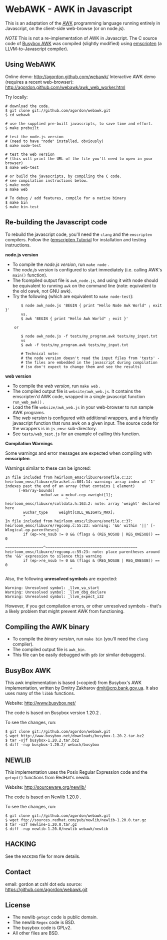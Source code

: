 WebAWK - AWK in Javascript
=================

This is an adaptation of the [AWK](http://en.wikipedia.org/wiki/AWK) programming language
running entirely in Javascript, on the client-side web-browse (or on node.js).

*NOTE*
This is not a re-implementation of AWK in Javascript.
The C source code of [Busybox AWK](http://www.busybox.net/) was compiled (slightly modified) using [emscripten](http://emscripten.org/) (a LLVM-to-Javascript compiler).


Using WebAWK
------------

Online demo: http://agordon.github.com/webawk/
Interactive AWK demo (requires a recent web-browser): http://agordon.github.com/webawk/awk_web_worker.html

Try locally:

    # download the code.
    $ git clone git://github.com/agordon/webawk.git
    $ cd webawk

    # use the supplied pre-built javascripts, to save time and effort.
    $ make prebuilt

    # test the node.js version
    # (need to have "node" installed, obviously)
    $ make node-test

    # test the web version
    # (this will print the URL of the file you'll need to open in your browser)
    $ make web-test

    # or build the javascripts, by compiling the C code.
    # see compilation instructions below.
    $ make node
    $ make web

    # To debug / add features, compile for a native binary
    $ make bin
    $ make bin-test


Re-building the Javascript code
-------------------------------

To rebuild the javascript code, you'll need the `clang` and the `emscripten` compilers.
Follow the ([emscripten Tutorial](https://github.com/kripken/emscripten/wiki/Tutorial) for installation and testing instructions.

**node.js version**

* To compile the *node.js version*, run ```make node``` .
* The *node.js version* is configured to start immediately (i.e. calling AWK's `main()` function).
* The fcompiled output file is `awk_node.js`, and using it with node should be equivalent to running `awk` on the command line (note:  equivalent to the old oawk, not GNU awk).
* Try the following (which are equivalent to `make node-test`):

```
       $ node awk_node.js 'BEGIN { print "Hello Node Awk World" ; exit }'
       vs.
       $ awk 'BEGIN { print "Hello Awk World" ; exit }'

	or

       $ node awk_node.js -f tests/my_program.awk tests/my_input.txt
       vs
       $ awk -f tests/my_program.awk tests/my_input.txt

       # Technical note:
       # the node version doesn't read the input files from 'tests' -
       # the files are embedded in the javascript during compilation
       # (so don't expect to change them and see the results)

```


**web version**

* To compile the *web version*, run ```make web``` .
* The compiled output file is `website/awk_web.js`. It contains the emscripten'd AWK code, wrapped in a single javascript function `run_web_awk()` .
* Load the file `websize/awk_web.js` in your web-browser to run sample AWK programs.
* The *web version* is configured with additional wrappers, and a friendly javascript function that runs awk on a given input. The source code for the wrappers is in `js_emsc` sub-directory.
* See `tests/web_test.js` for an example of calling this function.


**Compilation Warnings**

Some warnings and error messages are expected when compiling with **emscripten**.

Warnings similar to these can be ignored:

```
In file included from heirloom_emsc/libuxre/onefile.c:33:
heirloom_emsc/libuxre/bracket.c:801:14: warning: array index of '1' indexes past the end of an array (that contains 1 element)
      [-Warray-bounds]
                mcbuf.wc = mcbuf.cep->weight[1];
                           ^                 ~
heirloom_emsc/libuxre/colldata.h:163:2: note: array 'weight' declared here
        wuchar_type     weight[COLL_WEIGHTS_MAX];
        ^
In file included from heirloom_emsc/libuxre/onefile.c:37:
heirloom_emsc/libuxre/regcomp.c:55:23: warning: '&&' within '||' [-Wlogical-op-parentheses]
        if (ep->re_nsub != 0 && (flags & (REG_NOSUB | REG_ONESUB)) == 0
            ~~~~~~~~~~~~~~~~~^~~~~~~~~~~~~~~~~~~~~~~~~~~~~~~~~~~~~~~~~~
heirloom_emsc/libuxre/regcomp.c:55:23: note: place parentheses around the '&&' expression to silence this warning
        if (ep->re_nsub != 0 && (flags & (REG_NOSUB | REG_ONESUB)) == 0
                             ^
```

Also, the following **unresolved symbols** are expected:

```
Warning: Unresolved symbol: _llvm_va_start
Warning: Unresolved symbol: _llvm_dbg_declare
Warning: Unresolved symbol: _llvm_expect_i32
```

However, if you get compilation errors, or other unresolved symbols - that's a likely problem that might prevent AWK from functioning.


Compiling the AWK binary
------------------------

* To compile the *binary version*, run ```make bin``` (you'll need the `clang` compiler).
* The compiled output file is `awk_bin`.
* This file can be easily debugged with `gdb` (or similar debuggers).


BusyBox AWK
-----------

This awk implementation is based (=copied) from Busybox's AWK implementation, written by Dmitry Zakharov <dmit@crp.bank.gov.ua>. It also uses many of the `libbb` functions.

Website: http://www.busybox.net/

The code is based on Busybox version 1.20.2 .

To see the changes, run:

```
$ git clone git://github.com/agordon/webawk.git
$ wget http://www.busybox.net/downloads/busybox-1.20.2.tar.bz2
$ tar -xjf busybox-1.20.2.tar.bz2
$ diff -rup busybox-1.20.2/ weback/busybox
```

NEWLIB
------

This implementation uses the Posix Regular Expression code and the `getopt()` functions from RedHat's newlib.

Website: http://sourceware.org/newlib/

The code is based on Newlib 1.20.0 .

To see the changes, run:

```
$ git clone git://github.com/agordon/webawk.git
$ wget ftp://sources.redhat.com/pub/newlib/newlib-1.20.0.tar.gz
$ tar -xzf newline-1.20.0.tar.gz
$ diff -rup newlib-1.20.0/newlib webawk/newlib
```

HACKING
-------

See the `HACKING` file for more details.


Contact
-------

email: gordon at cshl dot edu
source: https://github.com/agordon/webawk.git


License
-------

* The newlib `getopt` code is public domain.
* The newlib `Regex` code is BSD.
* The busybox code is GPLv2.
* All other files are BSD.

